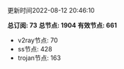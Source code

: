 更新时间2022-08-12 20:46:10

**总订阅: 73**
**总节点: 1904**
**有效节点: 661**
- v2ray节点: 70
- ss节点: 428
- trojan节点: 163
